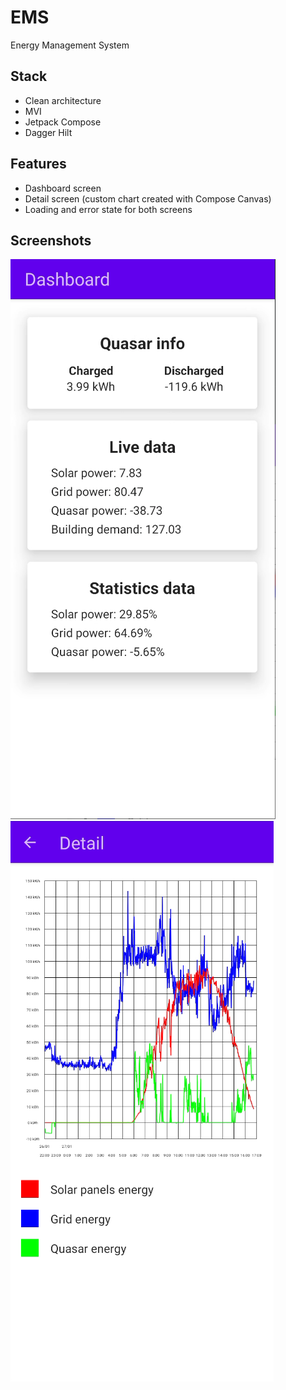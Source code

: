 # EMS
Energy Management System

## Stack
- Clean architecture
- MVI
- Jetpack Compose
- Dagger Hilt

## Features
- Dashboard screen
- Detail screen (custom chart created with Compose Canvas)
- Loading and error state for both screens

## Screenshots
![dashboard](screenshot/dashboard.PNG)
![detail](screenshot/detail.PNG)
